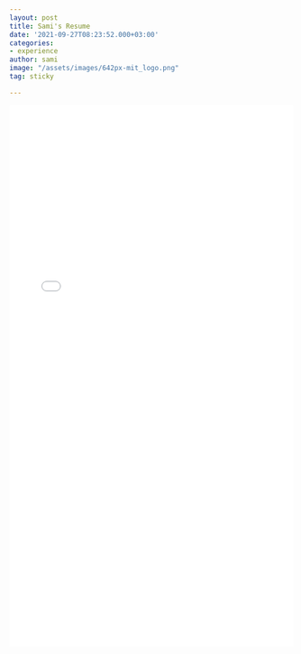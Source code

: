 ```yaml
---
layout: post
title: Sami's Resume
date: '2021-09-27T08:23:52.000+03:00'
categories:
- experience
author: sami
image: "/assets/images/642px-mit_logo.png"
tag: sticky

---
```

<embed src="/assets/resume.pdf" type="application/pdf" style="width: 100%; height: 100vw"/>